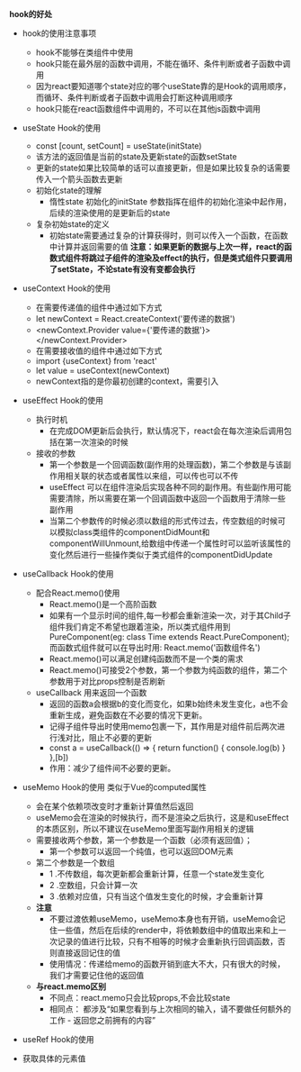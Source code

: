   **hook的好处**
+ hook的使用注意事项
  - hook不能够在类组件中使用
  - hook只能在最外层的函数中调用，不能在循环、条件判断或者子函数中调用
   * 因为react要知道哪个state对应的哪个useState靠的是Hook的调用顺序，而循环、条件判断或者子函数中调用会打断这种调用顺序
  - hook只能在react函数组件中调用的，不可以在其他js函数中调用

+ useState Hook的使用
  - const [count, setCount] = useState(initState)
   * 该方法的返回值是当前的state及更新state的函数setState
   * 更新的state如果比较简单的话可以直接更新，但是如果比较复杂的话需要传入一个箭头函数去更新
  - 初始化state的理解
    * 惰性state
      初始化的initState  参数指挥在组件的初始化渲染中起作用，后续的渲染使用的是更新后的state
  - 复杂初始state的定义
    * 初始state需要通过复杂的计算获得时，则可以传入一个函数，在函数中计算并返回需要的值
  **注意：如果更新的数据与上次一样，react的函数式组件将跳过子组件的渲染及effect的执行，但是类式组件只要调用了setState，不论state有没有变都会执行**  

+ useContext Hook的使用
  - 在需要传递值的组件中通过如下方式
   * let newContext = React.createContext('要传递的数据')
   * <newContext.Provider value={'要传递的数据'}></newContext.Provider>
  - 在需要接收值的组件中通过如下方式
   * import {useContext} from 'react'
   * let value = useContext(newContext)  
   * newContext指的是你最初创建的context，需要引入


+ useEffect Hook的使用
  - 执行时机
    * 在完成DOM更新后会执行，默认情况下，react会在每次渲染后调用包括在第一次渲染的时候
  - 接收的参数
    * 第一个参数是一个回调函数(副作用的处理函数)，第二个参数是与该副作用相关联的状态或者属性以来组，可以传也可以不传
    * useEffect 可以在组件渲染后实现各种不同的副作用。有些副作用可能需要清除，所以需要在第一个回调函数中返回一个函数用于清除一些副作用
    * 当第二个参数传的时候必须以数组的形式传过去，传空数组的时候可以模拟class类组件的componentDidMount和componentWillUnmount,给数组中传递一个属性时可以监听该属性的变化然后进行一些操作类似于类式组件的componentDidUpdate




+ useCallback Hook的使用
  - 配合React.memo()使用
    * React.memo()是一个高阶函数
    * 如果有一个显示时间的组件,每一秒都会重新渲染一次，对于其Child子组件我们肯定不希望也跟着渲染，所以类式组件用到PureComponent(eg: class Time extends React.PureComponent);而函数式组件就可以在导出时用: React.memo('函数组件名')
    * React.memo()可以满足创建纯函数而不是一个类的需求
    * React.memo()可接受2个参数，第一个参数为纯函数的组件，第二个参数用于对比props控制是否刷新
  - useCallback 用来返回一个函数
    * 返回的函数a会根据b的变化而变化，如果b始终未发生变化，a也不会重新生成，避免函数在不必要的情况下更新。
    * 记得子组件导出时使用memo包裹一下，其作用是对组件前后两次进行浅对比，阻止不必要的更新
    * const a = useCallback(() => {
        return function() {
          console.log(b)
        }
      },[b])
    * 作用：减少了组件间不必要的更新。

+ useMemo Hook的使用  类似于Vue的computed属性
  - 会在某个依赖项改变时才重新计算值然后返回
  - useMemo会在渲染的时候执行，而不是渲染之后执行，这是和useEffect的本质区别，所以不建议在useMemo里面写副作用相关的逻辑
  - 需要接收两个参数，第一个参数是一个函数（必须有返回值）；
    * 第一个参数可以返回一个纯值，也可以返回DOM元素
  - 第二个参数是一个数组
    * 1 .不传数组，每次更新都会重新计算，任意一个state发生变化
    * 2 .空数组，只会计算一次
    * 3 .依赖对应值，只有当这个值发生变化的时候，才会重新计算
  - **注意**
    * 不要过渡依赖useMemo，useMemo本身也有开销，useMemo会记住一些值，然后在后续的render中，将依赖数组中的值取出来和上一次记录的值进行比较，只有不相等的时候才会重新执行回调函数，否则直接返回记住的值
    * 使用情况：传递给memo的函数开销到底大不大，只有很大的时候，我们才需要记住他的返回值
  - **与react.memo区别**
    * 不同点：react.memo只会比较props,不会比较state
    * 相同点： 都涉及“如果您看到与上次相同的输入，请不要做任何额外的工作 - 返回您之前拥有的内容”

+ useRef Hook的使用
 -  获取具体的元素值